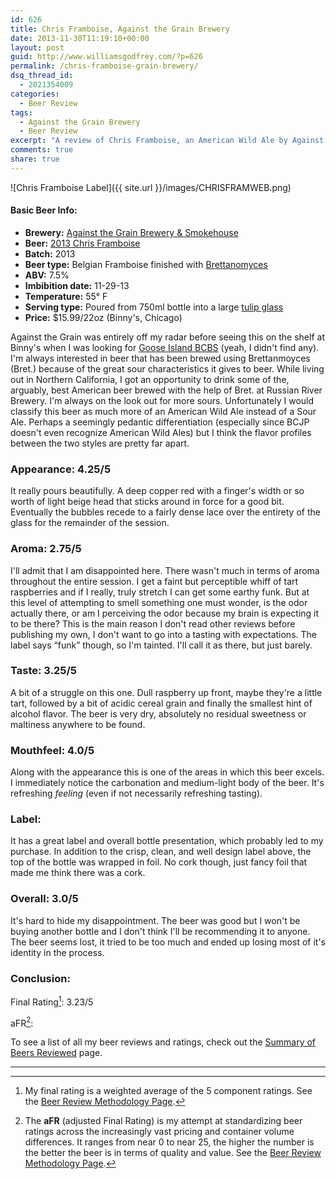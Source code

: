 ```yaml
---
id: 626
title: Chris Framboise, Against the Grain Brewery
date: 2013-11-30T11:19:10+00:00
layout: post
guid: http://www.williamsgodfrey.com/?p=626
permalink: /chris-framboise-grain-brewery/
dsq_thread_id:
  - 2021354009
categories:
  - Beer Review
tags:
  - Against the Grain Brewery
  - Beer Review
excerpt: "A review of Chris Framboise, an American Wild Ale by Against the Grain Brewery."
comments: true
share: true
---
```

![Chris Framboise Label]({{ site.url }}/images/CHRISFRAMWEB.png)

#### Basic Beer Info:

  * **Brewery:** [Against the Grain Brewery & Smokehouse](http://www.atgbrewery.com/index.html)
  * **Beer:** [2013 Chris Framboise](http://www.atgbrewery.com/Menu/Beer/2/Whim/6/Chris-Framboise-/278)
  * **Batch:** 2013
  * **Beer type:** Belgian Framboise finished with [Brettanomyces](http://en.wikipedia.org/wiki/Brettanomyces)
  * **ABV:**&nbsp;7.5%
  * **Imbibition date:** 11-29-13
  * **Temperature:** 55° F
  * **Serving type:** Poured from 750ml bottle into a large <a href="http://www.brewglasses.com/uploads/3/9/0/2/3902965/5479602.jpg" target="_blank">tulip glass</a>
  * **Price:** $15.99/22oz (Binny's, Chicago)

Against the Grain was entirely off my radar before seeing this on the shelf at Binny's when I was looking for [Goose Island BCBS](http://beeradvocate.com/beer/profile/1146/10672)&nbsp;(yeah, I didn't find any). I'm always interested in beer that has been brewed using Brettanmoyces (Bret.) because of the great sour characteristics it gives to beer. While living out in Northern California, I got an opportunity to drink some of the, arguably, best American beer brewed with the help of Bret. at Russian River Brewery. I'm always on the look out for more sours. Unfortunately I would classify this beer as much more of an American Wild Ale instead of a Sour Ale. Perhaps a seemingly pedantic differentiation (especially since BCJP doesn't even recognize American Wild Ales) but I think the flavor profiles between the two styles are pretty far apart.

### Appearance: 4.25/5

It really pours beautifully. A deep copper red with a finger's width or so worth of light beige head that sticks around in force for a good bit. Eventually the bubbles recede to a fairly dense lace over the entirety of the glass for the remainder of the session.

### Aroma: 2.75/5 

I'll admit that I am disappointed here. There wasn't much in terms of aroma throughout the entire session. I get a faint but perceptible whiff of tart raspberries and if I really, truly stretch I can get some earthy funk. But at this level of attempting to smell something one must wonder, is the odor actually there, or am I perceiving the odor because my brain is expecting it to be there? This is the main reason I don't read other reviews before publishing my own, I don't want to go into a tasting with expectations. The label says &#8220;funk&#8221; though, so I'm tainted. I'll call it as there, but just barely.

### Taste: 3.25/5 

A bit of a struggle on this one. Dull raspberry up front, maybe they're a little tart, followed by a bit of acidic cereal grain and finally the smallest hint of alcohol flavor. The beer is very dry, absolutely no residual sweetness or maltiness anywhere to be found.

### Mouthfeel: 4.0/5 

Along with the appearance this is one of the areas in which this beer excels. I immediately notice the carbonation and medium-light body of the beer. It's refreshing&nbsp;_feeling_ (even if not necessarily refreshing tasting).

### Label:

It has a great label and overall bottle presentation, which probably led to my purchase. In addition to the crisp, clean, and well design label above, the top of the bottle was wrapped in foil. No cork though, just fancy foil that made me think there was a cork.

### Overall: 3.0/5 

It's hard to hide my disappointment. The beer was good but I won't be buying another bottle and I don't think I'll be recommending it to anyone. The beer seems lost, it tried to be too much and ended up losing most of it's identity in the process.

### Conclusion:

Final Rating[^1]: 3.23/5

aFR[^2]:  

To see a list of all my beer reviews and ratings, check out the [Summary of Beers Reviewed](http://www.williamsgodfrey.com/summary-beers-reviewed-scores/ "All reviewed beers and their ratings") page.

---

[^1]: My final rating is a weighted average of the 5 component ratings. See the [Beer Review Methodology Page](http://www.williamsgodfrey.com/beer-review-methodology/ "Beer Review Methodology").
[^2]: The **aFR** (adjusted Final Rating) is my attempt at standardizing beer ratings across the increasingly vast pricing and container volume differences. It ranges from near 0 to near 25, the higher the number is the better the beer is in terms of quality and value. See the [Beer Review Methodology Page](http://www.williamsgodfrey.com/beer-review-methodology/ "Beer Review Methodology").

